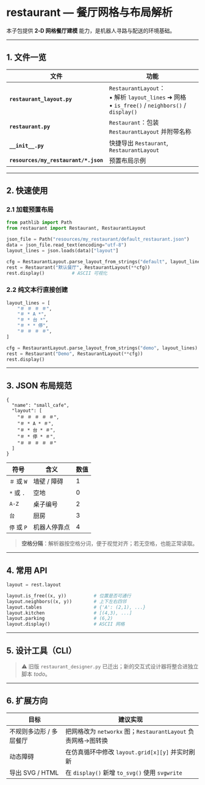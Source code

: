 # restaurant — 餐厅网格与布局解析

本子包提供 **2‑D 网格餐厅建模** 能力，是机器人寻路与配送的环境基础。

---

## 1. 文件一览

| 文件 | 功能 |
|------|------|
| **`restaurant_layout.py`** | `RestaurantLayout`：<br>• 解析 `layout_lines` ➜ 网格<br>• `is_free()` / `neighbors()` / `display()` |
| **`restaurant.py`** | `Restaurant`：包装 `RestaurantLayout` 并附带名称 |
| **`__init__.py`** | 快捷导出 `Restaurant`, `RestaurantLayout` |
| **`resources/my_restaurant/*.json`** | 预置布局示例 |

---

## 2. 快速使用

### 2.1 加载预置布局

```python
from pathlib import Path
from restaurant import Restaurant, RestaurantLayout

json_file = Path("resources/my_restaurant/default_restaurant.json")
data = json_file.read_text(encoding="utf-8")
layout_lines = json.loads(data)["layout"]

cfg = RestaurantLayout.parse_layout_from_strings("default", layout_lines)
rest = Restaurant("默认餐厅", RestaurantLayout(**cfg))
rest.display()          # ASCII 可视化
```

### 2.2 纯文本行直接创建

```python
layout_lines = [
    "＃ ＃ ＃ ＃",
    "＃ * A *",
    "＃ * 台 *",
    "＃ * * 停",
    "＃ ＃ ＃ ＃",
]

cfg = RestaurantLayout.parse_layout_from_strings("demo", layout_lines)
rest = Restaurant("Demo", RestaurantLayout(**cfg))
rest.display()
```

---

## 3. JSON 布局规范

```jsonc
{
  "name": "small_cafe",
  "layout": [
    "＃ ＃ ＃ ＃ ＃",
    "＃ * A * ＃",
    "＃ * 台 * ＃",
    "＃ * 停 * ＃",
    "＃ ＃ ＃ ＃ ＃"
  ]
}
```

| 符号 | 含义 | 数值 |
|------|------|------|
| `＃` 或 `W` | 墙壁 / 障碍 | 1 |
| `*` 或 `.`  | 空地 | 0 |
| `A‑Z` | 桌子编号 | 2 |
| `台` | 厨房 | 3 |
| `停` 或 `P` | 机器人停靠点 | 4 |

> **空格分隔**：解析器按空格分词，便于视觉对齐；若无空格，也能正常读取。

---

## 4. 常用 API

```python
layout = rest.layout

layout.is_free((x, y))          # 位置是否可通行
layout.neighbors((x, y))        # 上下左右四邻
layout.tables                   # {'A': (2,1), ...}
layout.kitchen                  # [(4,3), ...]
layout.parking                  # (6,2)
layout.display()                # ASCII 网格
```

---

## 5. 设计工具（CLI）

> ⚠ 旧版 `restaurant_designer.py` 已迁出；新的交互式设计器将整合进独立脚本 *todo*。

---

## 6. 扩展方向

| 目标 | 建议实现 |
|------|----------|
| 不规则多边形 / 多层餐厅 | 把网格改为 `networkx` 图；`RestaurantLayout` 负责网格→图转换 |
| 动态障碍 | 在仿真循环中修改 `layout.grid[x][y]` 并实时刷新 |
| 导出 SVG / HTML | 在 `display()` 新增 `to_svg()` 使用 `svgwrite` |
